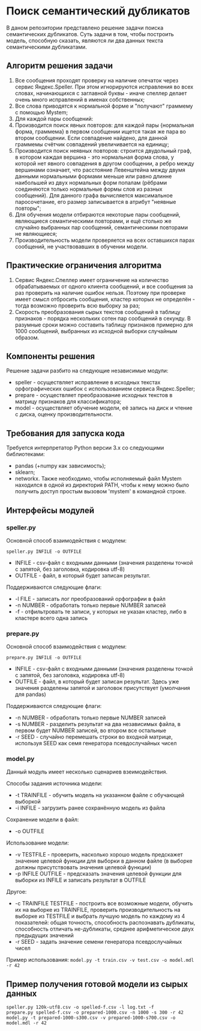 # Поиск семантический дубликатов
В даном репозитории представлено решение задачи поиска семантических дубликатов. Суть задачи в том, чтобы построить модель, способную сказать, являются ли два данных текста семантическими дубликатами.

## Алгоритм решения задачи
1. Все сообщения проходят проверку на наличие опечаток через сервис Яндекс.Speller. При этом игнорируются исправления во всех словах, начинающихся с заглавной буквы - иначе спеллер делает очень много исправлений в именах собственных;
2. Все слова приводятся к нормальной форме и "получают" граммему с помощью Mystem;
3. Для каждой пары сообщений:
  1. Производится поиск явных повторов: для каждой пары {нормальная форма, граммема} в первом сообщении ищется такая же пара во втором сообщении. Если совпадение найдено, для данной граммемы счётчик совпадений увеличивается на единицу;
  2. Производится поиск неявных повторов: строится двудольный граф, в котором каждая вершина - это нормальная форма слова, у которой нет явного совпадения в другом сообщении, а ребро между вершинами означает, что расстояние Левенштейна между двумя данными нормальными формами меньше или равно длинне наибольшей из двух нормальных форм попалам (рёбрами соединяются только нормальные формы слов из разных сообщений). Для данного графа вычисляется максимальное паросочетание, его размер записывается в атрибут "неявные повторы";
4. Для обучения модели отбираются некоторые пары сообщений, являющиеся семантическими повторами, и ещё столько же случайно выбранных пар сообщений, семантическими повторами не являющиеся;
5. Производительность модели проверяется на всех оставшихся парах сообщений, не участвовавших в обучении модели.

## Практические ограничения алгоритма
1. Сервис Яндекс.Спеллер имеет ограничение на количество обрабатываемых от одного клиента сообщений, и все сообщения за раз проверить на наличие ошибок нельзя. Поэтому при проверке имеет смысл отбросить сообщения, кластер которых не определён - тогда возможно проверить всю выборку за раз;
2. Скорость преобразования сырых текстов сообщений в таблицу признаков - порядка нескольких сотен пар сообщений в секунду. В разумные сроки можно составить таблицу признаков примерно для 1000 сообщений, выбранных из исходной выборки случайным образом.

## Компоненты решения
Решение задачи разбито на следующие независимые модули:
* speller - осуществляет исправление в исходных текстах орфографических ошибок с использованием сервиса Яндекс.Speller;
* prepare - осуществляет преобразование исходных текстов в матрицу признаков для классификатора;
* model - осуществляет обучение модели, её запись на диск и чтение с диска, оценку производительности.

## Требования для запуска кода
Требуется интерпретатор Python версии 3.х со следующими библиотеками:
* pandas (+numpy как зависимость);
* sklearn;
* networkx.
Также необходимо, чтобы исполняемый файл Mystem находился в одной из директорий PATH, чтобы к нему можно было получить доступ простым вызовом 'mystem' в командной строке.

## Интерфейсы модулей
### speller.py
Основной способ взаимодействия с модулем:

```speller.py INFILE -o OUTFILE```

* INFILE - csv-файл с входными данными (значения разделены точкой с запятой, без заголовка, кодировка utf-8)
* OUTFILE - файл, в который будет записан результат.

Поддерживаются следующие флаги:
* -l FILE - записать лог преобразований орфографии в файл
* -n NUMBER - обработать только первые NUMBER записей
* -f - отфильтровать те записи, у которых не указан кластер, либо в кластере всего одна запись

### prepare.py
Основной способ взаимодействия с модулем:

```prepare.py INFILE -o OUTFILE```

* INFILE - csv-файл с входными данными (значения разделены точкой с запятой, без заголовка, кодировка utf-8)
* OUTFILE - файл, в который будет записан результат. Здесь уже значения разделены запятой и заголовок присутствует (умолчания для pandas)

Поддерживаются следующие флаги:
* -n NUMBER - обработать только первые NUMBER записей
* -s NUMBER - разделить результат на два независимых файла, в первом будет NUMBER записей, во втором все остальные
* -r SEED - случайно перемешать строки во входной матрице, используя SEED как семя генератора псевдослучайных чисел


### model.py
Данный модуль имеет несколько сценариев взеимодействия.

Способы задания источника модели:
* -t TRAINFILE - обучить модель на указанном файле с обучающей выборкой
* -i INFILE - загрузить ранее сохранённую модель из файла

Сохранение модели в файл:
* -o OUTFILE

Использование модели:
* -v TESTFILE - проверить, насколько хорошо модель предскажет значение целевой функции для выборки в данном файле (в выборке должны присутствовать значения целевой функции)
* -p INFILE OUTFILE - предсказать значения целевой функции для выборки из INFILE и записать результат в OUTFILE

Другое:
* -с TRAINFILE TESTFILE - построить все возможные модели, обучить их на выборке из TRAINFILE, проверить производительность на выборке из TESTFILE и выбрать лучшую модель по каждому из 4 показателей: общая точность, способность распознавать дубликаты, способность отличать не-дубликаты, среднее арифметическое двух предыдущих значений
* -r SEED - задать значение семени генератора псевдослучайных чисел

Пример использования: `model.py -t train.csv -v test.csv -o model.mdl -r 42`

## Пример получения готовой модели из сырых данных

```
speller.py 120k-utf8.csv -o spelled-f.csv -l log.txt -f
prepare.py spelled-f.csv -o prepared-1000.csv -n 1000 -s 300 -r 42
model.py -t prepared-1000-s300.csv -v prepared-1000-s700.csv -o model.mdl -r 42
```
